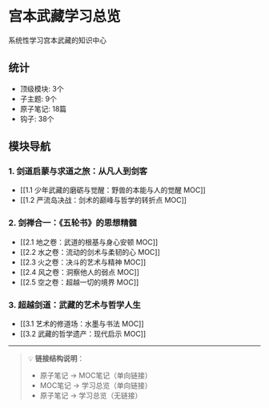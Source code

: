 # 宫本武藏学习总览

系统性学习宫本武藏的知识中心

## 统计

- 顶级模块: 3个
- 子主题: 9个
- 原子笔记: 18篇
- 钩子: 38个

## 模块导航

### 1. 剑道启蒙与求道之旅：从凡人到剑客

- [[1.1 少年武藏的磨砺与觉醒：野兽的本能与人的觉醒 MOC]]
- [[1.2 严流岛决战：剑术的巅峰与哲学的转折点 MOC]]

### 2. 剑禅合一：《五轮书》的思想精髓

- [[2.1 地之卷：武道的根基与身心安顿 MOC]]
- [[2.2 水之卷：流动的剑术与柔韧的心 MOC]]
- [[2.3 火之卷：决斗的艺术与精神 MOC]]
- [[2.4 风之卷：洞察他人的弱点 MOC]]
- [[2.5 空之卷：超越一切的境界 MOC]]

### 3. 超越剑道：武藏的艺术与哲学人生

- [[3.1 艺术的修道场：水墨与书法 MOC]]
- [[3.2 武藏的哲学遗产：现代启示 MOC]]

---

> 💡 **链接结构说明**：
> - 原子笔记 → MOC笔记（单向链接）
> - MOC笔记 → 学习总览（单向链接）
> - 原子笔记 → 学习总览（无链接）
